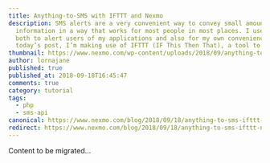 ```yaml
---
title: Anything-to-SMS with IFTTT and Nexmo
description: SMS alerts are a very convenient way to convey small amounts of
  information in a way that works for most people in most places. I use them
  both to alert users of my applications and also for my own convenience. In
  today’s post, I’m making use of IFTTT (IF This Then That), a tool to […]
thumbnail: https://www.nexmo.com/wp-content/uploads/2018/09/anything-to-sms-widescreen.png
author: lornajane
published: true
published_at: 2018-09-18T16:45:47
comments: true
category: tutorial
tags:
  - php
  - sms-api
canonical: https://www.nexmo.com/blog/2018/09/18/anything-to-sms-ifttt-nexmo-dr
redirect: https://www.nexmo.com/blog/2018/09/18/anything-to-sms-ifttt-nexmo-dr
---
```

Content to be migrated...
